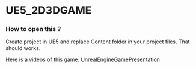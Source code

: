 # UE5_2D3DGAME

### How to open this ?

Create project in UE5 and replace Content folder in your project files. That should works.

Here is a videos of this game: [UnrealEngineGamePresentation](https://www.youtube.com/watch?v=Khv_XRxNv8s)
